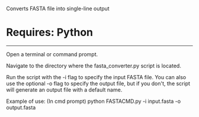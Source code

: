 

Converts FASTA file into single-line output

# Requires: Python
--------------------------------------------------

Open a terminal or command prompt.

Navigate to the directory where the fasta_converter.py script is located. 

Run the script with the -i flag to specify the input FASTA file. You can also use the optional -o flag to specify the output file, but if you don't, the script will generate an output file with a default name.


Example of use: 
(In cmd prompt)
python FASTACMD.py -i input.fasta -o output.fasta
